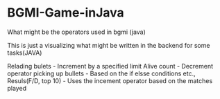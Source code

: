 # BGMI-Game-inJava

What might be the operators used in bgmi (java)

This is just a visualizing what might be written in the backend for some tasks(JAVA)

Relading bulets       - Increment by a specified limit
Alive count           - Decrement operator
picking up bullets    - Based on the if elsse conditions etc.,
Resuls(F/D, top 10)   - Uses the incement operator based on the matches played
